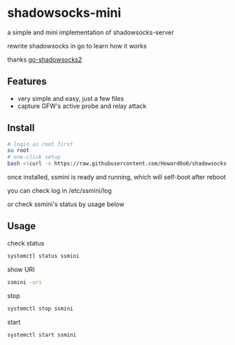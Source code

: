 
# shadowsocks-mini 

a simple and mini implementation of shadowsocks-server

rewrite shadowsocks in go to learn how it works

thanks [go-shadowsocks2](https://github.com/shadowsocks/go-shadowsocks2)


## Features
- very simple and easy, just a few files
- capture GFW's active probe and relay attack

## Install

```bash
# login as root first
su root
# one-click setup
bash <(curl -s https://raw.githubusercontent.com/Howard0o0/shadowsocks-mini/dev/install.sh)
```

once installed, ssmini is ready and running, which will self-boot after reboot

you can check log in /etc/ssmini/log

or check ssmini's status by usage below

## Usage

check status 
```bash
systemctl status ssmini
```

show URI 
```bash
ssmini -uri
```

stop 
```bash
systemctl stop ssmini
```

start 
```bash
systemctl start ssmini
```






